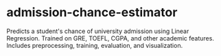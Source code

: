 # admission-chance-estimator
Predicts a student's chance of university admission using Linear Regression. Trained on GRE, TOEFL, CGPA, and other academic features. Includes preprocessing, training, evaluation, and visualization.
